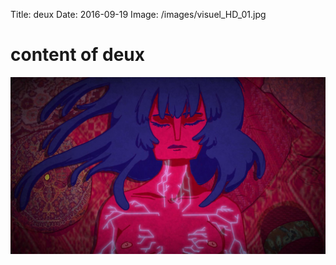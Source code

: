 Title: deux
Date: 2016-09-19
Image: /images/visuel_HD_01.jpg

# content of deux
![](images/visuel_HD_01.jpg)
